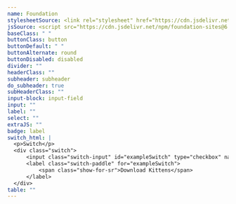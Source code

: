 ```yaml
---
name: Foundation
stylesheetSource: <link rel="stylesheet" href="https://cdn.jsdelivr.net/npm/foundation-sites@6.6.3/dist/css/foundation.min.css" integrity="sha256-ogmFxjqiTMnZhxCqVmcqTvjfe1Y/ec4WaRj/aQPvn+I=" crossorigin="anonymous">
jsSource: <script src="https://cdn.jsdelivr.net/npm/foundation-sites@6.6.3/dist/js/foundation.min.js" integrity="sha256-pRF3zifJRA9jXGv++b06qwtSqX1byFQOLjqa2PTEb2o=" crossorigin="anonymous"></script>
baseClass: " "
buttonClass: button
buttonDefault: " "
buttonAlternate: round
buttonDisabled: disabled
divider: ""
headerClass: ""
subheader: subheader
do_subheader: true
subHeaderClass: ""
input-block: input-field
input: ""
label: ""
select: ""
extraJS: ""
badge: label
switch_html: |
  <p>Switch</p>
  <div class="switch">
      <input class="switch-input" id="exampleSwitch" type="checkbox" name="exampleSwitch">
      <label class="switch-paddle" for="exampleSwitch">
          <span class="show-for-sr">Download Kittens</span>
      </label>
  </div>
table: ""
---
```


